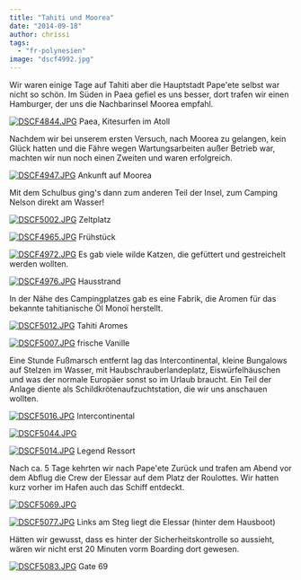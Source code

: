 ```yaml
---
title: "Tahiti und Moorea"
date: "2014-09-18"
author: chrissi
tags: 
  - "fr-polynesien"
image: "dscf4992.jpg"
---
```


Wir waren einige Tage auf Tahiti aber die Hauptstadt Pape'ete selbst war nicht so schön. Im Süden in Paea gefiel es uns besser, dort trafen wir einen Hamburger, der uns die Nachbarinsel Moorea empfahl.

[![DSCF4844.JPG](images/dscf4844.jpg)](https://hafenstrand.wordpress.com/wp-content/uploads/2014/09/dscf4844.jpg) Paea, Kitesurfen im Atoll

Nachdem wir bei unserem ersten Versuch, nach Moorea zu gelangen, kein Glück hatten und die Fähre wegen Wartungsarbeiten außer Betrieb war, machten wir nun noch einen Zweiten und waren erfolgreich.

[![DSCF4947.JPG](images/dscf4947.jpg)](https://hafenstrand.wordpress.com/wp-content/uploads/2014/09/dscf4947.jpg) Ankunft auf Moorea

Mit dem Schulbus ging's dann zum anderen Teil der Insel, zum Camping Nelson direkt am Wasser!

[![DSCF5002.JPG](images/dscf5002.jpg)](https://hafenstrand.wordpress.com/wp-content/uploads/2014/09/dscf5002.jpg) Zeltplatz

[![DSCF4965.JPG](images/dscf4965.jpg)](https://hafenstrand.wordpress.com/wp-content/uploads/2014/09/dscf4965.jpg) Frühstück

[![DSCF4972.JPG](images/dscf4972.jpg)](https://hafenstrand.wordpress.com/wp-content/uploads/2014/09/dscf4972.jpg) Es gab viele wilde Katzen, die gefüttert und gestreichelt werden wollten.

[![DSCF4976.JPG](images/dscf4976.jpg)](https://hafenstrand.wordpress.com/wp-content/uploads/2014/09/dscf4976.jpg) Hausstrand

In der Nähe des Campingplatzes gab es eine Fabrik, die Aromen für das bekannte tahitianische Öl Monoï herstellt.

[![DSCF5012.JPG](images/dscf5012.jpg)](https://hafenstrand.wordpress.com/wp-content/uploads/2014/09/dscf5012.jpg) Tahiti Aromes

[![DSCF5007.JPG](images/dscf5007.jpg)](https://hafenstrand.wordpress.com/wp-content/uploads/2014/09/dscf5007.jpg) frische Vanille

Eine Stunde Fußmarsch entfernt lag das Intercontinental, kleine Bungalows auf Stelzen im Wasser, mit Haubschrauberlandeplatz, Eiswürfelhäuschen und was der normale Europäer sonst so im Urlaub braucht. Ein Teil der Anlage diente als Schildkrötenaufzuchtstation, die wir uns anschauen wollten.

[![DSCF5016.JPG](images/dscf5016.jpg)](https://hafenstrand.wordpress.com/wp-content/uploads/2014/09/dscf5016.jpg) Intercontinental

[![DSCF5044.JPG](images/dscf5044.jpg)](https://hafenstrand.wordpress.com/wp-content/uploads/2014/09/dscf5044.jpg)

[![DSCF5014.JPG](images/dscf5014.jpg)](https://hafenstrand.wordpress.com/wp-content/uploads/2014/09/dscf5014.jpg) Legend Ressort

Nach ca. 5 Tage kehrten wir nach Pape'ete Zurück und trafen am Abend vor dem Abflug die Crew der Elessar auf dem Platz der Roulottes. Wir hatten kurz vorher im Hafen auch das Schiff entdeckt.

[![DSCF5069.JPG](images/dscf5069.jpg)](https://hafenstrand.wordpress.com/wp-content/uploads/2014/09/dscf5069.jpg)

[![DSCF5077.JPG](images/dscf5077.jpg)](https://hafenstrand.wordpress.com/wp-content/uploads/2014/09/dscf5077.jpg) Links am Steg liegt die Elessar (hinter dem Hausboot)

Hätten wir gewusst, dass es hinter der Sicherheitskontrolle so aussieht, wären wir nicht erst 20 Minuten vorm Boarding dort gewesen.

[![DSCF5083.JPG](images/dscf5083.jpg)](https://hafenstrand.wordpress.com/wp-content/uploads/2014/09/dscf5083.jpg) Gate 69
